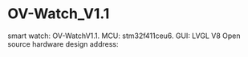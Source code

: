 # OV-Watch_V1.1
smart watch: OV-WatchV1.1. MCU: stm32f411ceu6. GUI: LVGL V8
Open source hardware design address: 
